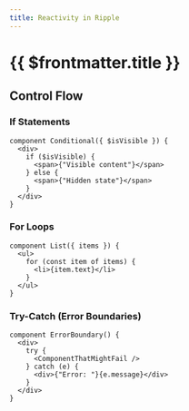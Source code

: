 ```yaml
---
title: Reactivity in Ripple
---
```


# {{ $frontmatter.title }}

## Control Flow

### If Statements
```ripple
component Conditional({ $isVisible }) {
  <div>
    if ($isVisible) {
      <span>{"Visible content"}</span>
    } else {
      <span>{"Hidden state"}</span>
    }
  </div>
}
```

### For Loops
```ripple
component List({ items }) {
  <ul>
    for (const item of items) {
      <li>{item.text}</li>
    }
  </ul>
}
```

### Try-Catch (Error Boundaries)
```ripple
component ErrorBoundary() {
  <div>
    try {
      <ComponentThatMightFail />
    } catch (e) {
      <div>{"Error: "}{e.message}</div>
    }
  </div>
}
```
